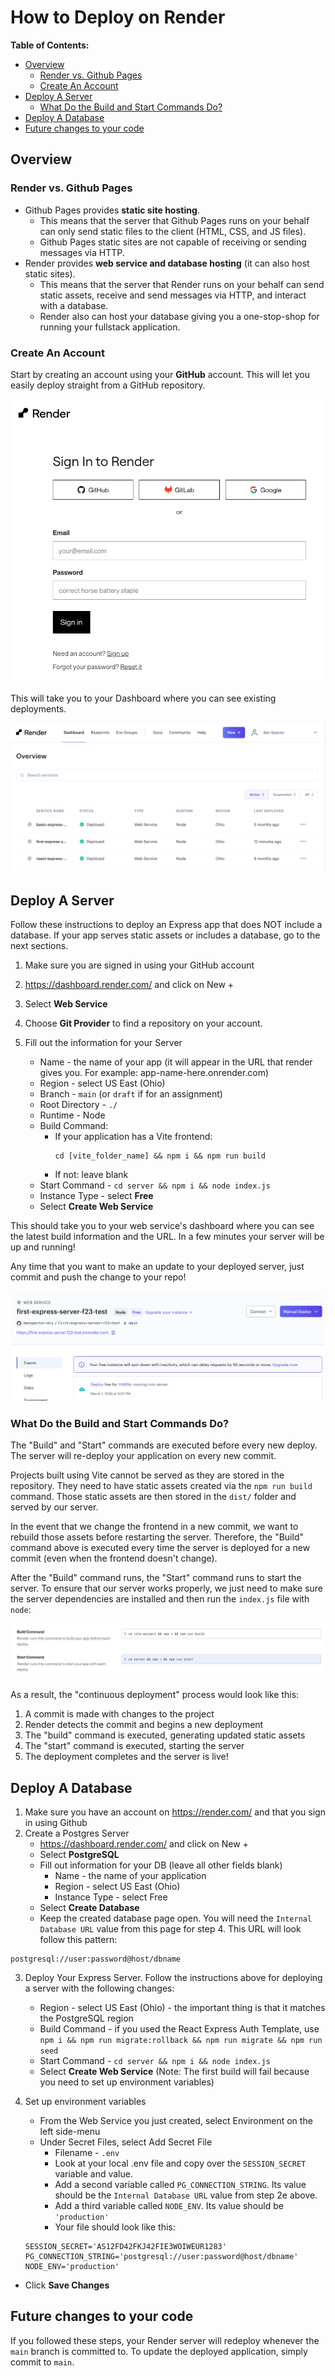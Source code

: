 # How to Deploy on Render

**Table of Contents:**

- [Overview](#overview)
  - [Render vs. Github Pages](#render-vs-github-pages)
  - [Create An Account](#create-an-account)
- [Deploy A Server](#deploy-a-server)
  - [What Do the Build and Start Commands Do?](#what-do-the-build-and-start-commands-do)
- [Deploy A Database](#deploy-a-database)
- [Future changes to your code](#future-changes-to-your-code)

## Overview

### Render vs. Github Pages

* Github Pages provides **static site hosting**.
  * This means that the server that Github Pages runs on your behalf can only send static files to the client (HTML, CSS, and JS files).
  * Github Pages static sites are not capable of receiving or sending messages via HTTP.
* Render provides **web service and database hosting** (it can also host static sites).
  * This means that the server that Render runs on your behalf can send static assets, receive and send messages via HTTP, and interact with a database.
  * Render also can host your database giving you a one-stop-shop for running your fullstack application.

### Create An Account

Start by creating an account using your **GitHub** account. This will let you easily deploy straight from a GitHub repository.

![create an account using GitHub](img/create-account.png)

This will take you to your Dashboard where you can see existing deployments.

![The Render Dashboard](img/dashboard.png)

## Deploy A Server

Follow these instructions to deploy an Express app that does NOT include a database. If your app serves static assets or includes a database, go to the next sections.

1. Make sure you are signed in using your GitHub account
2. https://dashboard.render.com/ and click on New +
3. Select **Web Service**
4. Choose **Git Provider** to find a repository on your account.
5. Fill out the information for your Server

   * Name - the name of your app (it will appear in the URL that render gives you. For example: app-name-here.onrender.com)
   * Region - select US East (Ohio)
   * Branch - `main` (or `draft` if for an assignment)
   * Root Directory - `./`
   * Runtime - Node
   * Build Command:
     * If your application has a Vite frontend: 
        ```
        cd [vite_folder_name] && npm i && npm run build
        ```
     * If not: leave blank
   * Start Command - `cd server && npm i && node index.js`
   * Instance Type - select **Free**
   * Select **Create Web Service**

This should take you to your web service's dashboard where you can see the latest build information and the URL. In a few minutes your server will be up and running!

Any time that you want to make an update to your deployed server, just commit and push the change to your repo!

![alt text](img/web-service-dashboard.png)

### What Do the Build and Start Commands Do?

The "Build" and "Start" commands are executed before every new deploy. The server will re-deploy your application on every new commit.

Projects built using Vite cannot be served as they are stored in the repository. They need to have static assets created via the `npm run build` command. Those static assets are then stored in the `dist/` folder and served by our server. 

In the event that we change the frontend in a new commit, we want to rebuild those assets before restarting the server. Therefore, the "Build" command above is executed every time the server is deployed for a new commit (even when the frontend doesn't change).

After the "Build" command runs, the "Start" command runs to start the server. To ensure that our server works properly, we just need to make sure the server dependencies are installed and then run the `index.js` file with `node`:

![If your project had a `vite-project` folder for the frontend, and a `server` folder for the backend, your configuration would look like this](img/render-deploying-static-build-start.png)

As a result, the "continuous deployment" process would look like this:
1. A commit is made with changes to the project
2. Render detects the commit and begins a new deployment
3. The "build" command is executed, generating updated static assets
4. The "start" command is executed, starting the server
5. The deployment completes and the server is live!

## Deploy A Database

1. Make sure you have an account on https://render.com/ and that you sign in using Github
2. Create a Postgres Server
   * https://dashboard.render.com/ and click on New +
   * Select **PostgreSQL**
   * Fill out information for your DB (leave all other fields blank)
     * Name - the name of your application
     * Region - select US East (Ohio)
     * Instance Type - select Free
   * Select **Create Database**
   * Keep the created database page open. You will need the `Internal Database URL` value from this page for step 4. This URL will look follow this pattern:

```
postgresql://user:password@host/dbname
```

3. Deploy Your Express Server. Follow the instructions above for deploying a server with the following changes:
    * Region - select US East (Ohio) - the important thing is that it matches the PostgreSQL region
    * Build Command - if you used the React Express Auth Template, use `npm i && npm run migrate:rollback && npm run migrate && npm run seed`
    * Start Command - `cd server && npm i && node index.js`
    * Select **Create Web Service** (Note: The first build will fail because you need to set up environment variables)

4. Set up environment variables

   * From the Web Service you just created, select Environment on the left side-menu
   * Under Secret Files, select Add Secret File
     * Filename - `.env`
     * Look at your local .env file and copy over the `SESSION_SECRET` variable and value.
     * Add a second variable called `PG_CONNECTION_STRING`. Its value should be the `Internal Database URL` value from step 2e above.
     * Add a third variable called `NODE_ENV`. Its value should be `'production'`
     * Your file should look like this:

    ```
    SESSION_SECRET='AS12FD42FKJ42FIE3WOIWEUR1283'
    PG_CONNECTION_STRING='postgresql://user:password@host/dbname'
    NODE_ENV='production'
    ```

* Click **Save Changes**

## Future changes to your code

If you followed these steps, your Render server will redeploy whenever the `main` branch is committed to. To update the deployed application, simply commit to `main`.